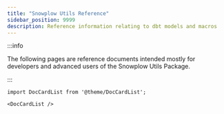 ```yaml
---
title: "Snowplow Utils Reference"
sidebar_position: 9999
description: Reference information relating to dbt models and macros
---
```


:::info

The following pages are reference documents intended mostly for developers and advanced users of the Snowplow Utils Package.

:::

```mdx-code-block
import DocCardList from '@theme/DocCardList';

<DocCardList />
```

